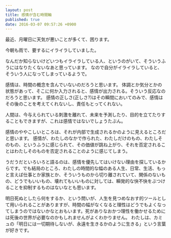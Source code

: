```yaml
---
layout: post
title: 感情が含む時間軸
published: true
date: 2016-03-07 09:57:26 +0900
---
```


最近、月曜日に天気が悪いことが多くて、困ります。

今朝も雨で、要するにイライラしていました。

なんだか知らないけどいつもイライラしている人、というのがいて、そういうふうにはなりたくないなあと思っています。
なので自分がイライラしていると、そういう人になってしまっているようで。

感情は、時間の概念を含んでいないのだろうと思います。
体調とか気分とかの状態があって、そこに何か入力されると、感情が出力される。そういう反応なのだろうと思います。
感情の正しさ(正しさ?)はその瞬間においてのみで、感情はその後のことを考えてくれないし、責任もとってくれない。

人間は、今与えられている刺激を離れて、未来を予測したり、目的を立てたりすることもできますが、これは感情ではないでしょうたぶん。

感情のややこしいところは、それが内部で生成されるかのように見えるところだと思います。
感情が、わたしのなかで作られた、わたしだけのもの、わたしそのもの、というふうに感じられて、その価値が跳ね上がり、それを否定されることはわたしそのものを否定されることのように感じてしまう。

うだうだといろいろと語るのは、感情を優先してはいけない理由を探しているからです。でも結局のところ、わたしの時間的な幅のある人生、日常、生活、もっと言えば仕事とか家族とか、そういうものから切り離されていて、関係のないもの、どうでもいいもの、壊れてもいいものに対しては、瞬発的な快不快をぶつけることを抑制するものはないなとも思います。

明日死ぬとしたら何をするか、という問いが、人生を見つめなおす的ツールとして用いられることがありますが、時間の幅がなくなると理性はどうでもよくなってしまうのではないかなとおもいます。死がありなおかつ理性を働かせるためには死後の世界が必要なのかもしれませんがよくわかりません。
わたしは、カミュの「明日には一切期待しないが、永遠を生きるかのように生きる」という言葉が好きです。
